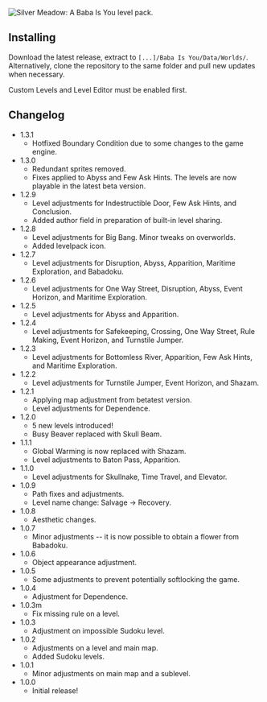 ![Silver Meadow: A Baba Is You level pack.](https://silverhawke.s-ul.eu/PbBwyS74)

## Installing
Download the latest release, extract to `[...]/Baba Is You/Data/Worlds/`.
Alternatively, clone the repository to the same folder and pull new updates when necessary.

Custom Levels and Level Editor must be enabled first.

## Changelog
- 1.3.1
  - Hotfixed Boundary Condition due to some changes to the game engine.
- 1.3.0
  - Redundant sprites removed.
  - Fixes applied to Abyss and Few Ask Hints. The levels are now playable in the latest beta version.
- 1.2.9
  - Level adjustments for Indestructible Door, Few Ask Hints, and Conclusion.
  - Added author field in preparation of built-in level sharing.
- 1.2.8
  - Level adjustments for Big Bang. Minor tweaks on overworlds.
  - Added levelpack icon.
- 1.2.7
  - Level adjustments for Disruption, Abyss, Apparition, Maritime Exploration, and Babadoku.
- 1.2.6
  - Level adjustments for One Way Street, Disruption, Abyss, Event Horizon, and Maritime Exploration.
- 1.2.5
  - Level adjustments for Abyss and Apparition.
- 1.2.4
  - Level adjustments for Safekeeping, Crossing, One Way Street, Rule Making, Event Horizon, and Turnstile Jumper.
- 1.2.3
  - Level adjustments for Bottomless River, Apparition, Few Ask Hints, and Maritime Exploration.
- 1.2.2
  - Level adjustments for Turnstile Jumper, Event Horizon, and Shazam.
- 1.2.1
  - Applying map adjustment from betatest version.
  - Level adjustments for Dependence.
- 1.2.0
  - 5 new levels introduced!
  - Busy Beaver replaced with Skull Beam.
- 1.1.1
  - Global Warming is now replaced with Shazam.
  - Level adjustments to Baton Pass, Apparition.
- 1.1.0
  - Level adjustments for Skullnake, Time Travel, and Elevator.
- 1.0.9
  - Path fixes and adjustments.
  - Level name change: Salvage → Recovery.
- 1.0.8
  - Aesthetic changes.
- 1.0.7
  - Minor adjustments -- it is now possible to obtain a flower from Babadoku.
- 1.0.6
  - Object appearance adjustment.
- 1.0.5
  - Some adjustments to prevent potentially softlocking the game.
- 1.0.4
  - Adjustment for Dependence.
- 1.0.3m
  - Fix missing rule on a level.
- 1.0.3
  - Adjustment on impossible Sudoku level.
- 1.0.2
  - Adjustments on a level and main map.
  - Added Sudoku levels.
- 1.0.1
  - Minor adjustments on main map and a sublevel.
- 1.0.0
  - Initial release!
